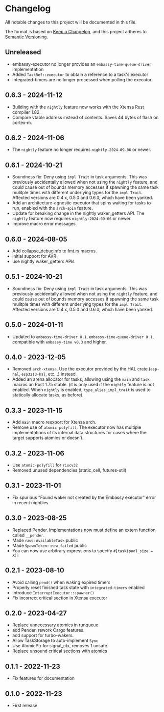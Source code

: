 # Changelog

All notable changes to this project will be documented in this file.

The format is based on [Keep a Changelog](https://keepachangelog.com/en/1.0.0/),
and this project adheres to [Semantic Versioning](https://semver.org/spec/v2.0.0.html).

## Unreleased

- embassy-executor no longer provides an `embassy-time-queue-driver` implementation
- Added `TaskRef::executor` to obtain a reference to a task's executor
- integrated-timers are no longer processed when polling the executor.

## 0.6.3 - 2024-11-12

- Building with the `nightly` feature now works with the Xtensa Rust compiler 1.82.
- Compare vtable address instead of contents. Saves 44 bytes of flash on cortex-m.

## 0.6.2 - 2024-11-06

- The `nightly` feature no longer requires `nightly-2024-09-06` or newer.

## 0.6.1 - 2024-10-21

- Soundness fix: Deny using `impl Trait` in task arguments. This was previously accidentally allowed when not using the `nightly` feature,
  and could cause out of bounds memory accesses if spawning the same task mulitple times with different underlying types
  for the `impl Trait`. Affected versions are 0.4.x, 0.5.0 and 0.6.0, which have been yanked.
- Add an architecture-agnostic executor that spins waiting for tasks to run, enabled with the `arch-spin` feature.
- Update for breaking change in the nightly waker_getters API. The `nightly` feature now requires `nightly-2024-09-06` or newer.
- Improve macro error messages.

## 0.6.0 - 2024-08-05

- Add collapse_debuginfo to fmt.rs macros.
- initial support for AVR
- use nightly waker_getters APIs

## 0.5.1 - 2024-10-21

- Soundness fix: Deny using `impl Trait` in task arguments. This was previously accidentally allowed when not using the `nightly` feature,
  and could cause out of bounds memory accesses if spawning the same task mulitple times with different underlying types
  for the `impl Trait`. Affected versions are 0.4.x, 0.5.0 and 0.6.0, which have been yanked.

## 0.5.0 - 2024-01-11

- Updated to `embassy-time-driver 0.1`, `embassy-time-queue-driver 0.1`, compatible with `embassy-time v0.3` and higher.

## 0.4.0 - 2023-12-05

- Removed `arch-xtensa`. Use the executor provided by the HAL crate (`esp-hal`, `esp32s3-hal`, etc...) instead.
- Added an arena allocator for tasks, allowing using the `main` and `task` macros on Rust 1.75 stable. (it is only used if the `nightly` feature is not enabled. When `nightly` is enabled, `type_alias_impl_trait` is used to statically allocate tasks, as before).

## 0.3.3 - 2023-11-15

- Add `main` macro reexport for Xtensa arch.
- Remove use of `atomic-polyfill`. The executor now has multiple implementations of its internal data structures for cases where the target supports atomics or doesn't.

## 0.3.2 - 2023-11-06

- Use `atomic-polyfill` for `riscv32`
- Removed unused dependencies (static_cell, futures-util)

## 0.3.1 - 2023-11-01

- Fix spurious "Found waker not created by the Embassy executor" error in recent nightlies.

## 0.3.0 - 2023-08-25

- Replaced Pender. Implementations now must define an extern function called `__pender`.
- Made `raw::AvailableTask` public
- Made `SpawnToken::new_failed` public
- You can now use arbitrary expressions to specify `#[task(pool_size = X)]`

## 0.2.1 - 2023-08-10

- Avoid calling `pend()` when waking expired timers
- Properly reset finished task state with `integrated-timers` enabled
- Introduce `InterruptExecutor::spawner()`
- Fix incorrect critical section in Xtensa executor

## 0.2.0 - 2023-04-27

- Replace unnecessary atomics in runqueue
- add Pender, rework Cargo features.
- add support for turbo-wakers.
- Allow TaskStorage to auto-implement `Sync`
- Use AtomicPtr for signal_ctx, removes 1 unsafe.
- Replace unsound critical sections with atomics

## 0.1.1 - 2022-11-23

- Fix features for documentation

## 0.1.0 - 2022-11-23

- First release
